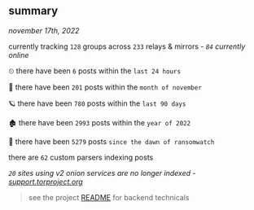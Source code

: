 
## summary
_november 17th, 2022_

currently tracking `128` groups across `233` relays & mirrors - _`84` currently online_

⏲ there have been `6` posts within the `last 24 hours`

🦈 there have been `201` posts within the `month of november`

🪐 there have been `780` posts within the `last 90 days`

🏚 there have been `2993` posts within the `year of 2022`

🦕 there have been `5279` posts `since the dawn of ransomwatch`

there are `62` custom parsers indexing posts

_`20` sites using v2 onion services are no longer indexed - [support.torproject.org](https://support.torproject.org/onionservices/v2-deprecation/)_

> see the project [README](https://github.com/joshhighet/ransomwatch#ransomwatch--) for backend technicals
